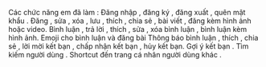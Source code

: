 Các chức năng em đã làm :
Đăng nhập , đăng ký , đăng xuất , quên mật khẩu .
Đăng , sửa , xóa , lưu , thích , chia sẻ ,  bài viết , đăng kèm hình ảnh hoặc video.
Bình luận , trả lời , thích , sửa , xóa bình luận , bình luận kèm hình ảnh.
Emoji cho bình luận và đăng bài
Thông báo bình luận , thích , chia sẻ , lời mời kết bạn , chấp nhận kết bạn , hủy kết bạn.
Gợi ý kết bạn .
Tìm kiếm người dùng .
Shortcut đến trang cá nhân người dùng khác .
